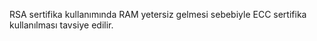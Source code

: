 RSA sertifika kullanımında RAM yetersiz gelmesi sebebiyle ECC sertifika kullanılması tavsiye edilir.